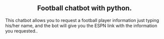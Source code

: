 <div align="center">

##  Football chatbot with python.
</div>
<!-- <div align="center">
<img src="Figures/log.png" alt="VibeVoice Logo" width="200">
</div> -->

This chatbot allows you to request a football player information just typing his/her name, and the bot will give you the ESPN link with the information you requested..





